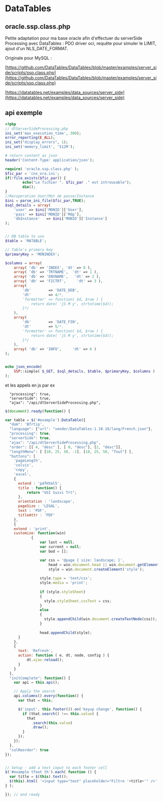 # DataTables

## oracle.ssp.class.php

Petite adaptation pour ma base oracle afin d'effectuer du serverSide Processing avec DataTables : PDO driver oci, requête pour simuler le LIMIT, ajout d'un NLS_DATE_FORMAT.

Originale pour MySQL :

[https://github.com/DataTables/DataTables/blob/master/examples/server_side/scripts/ssp.class.php](https://github.com/DataTables/DataTables/blob/master/examples/server_side/scripts/ssp.class.php)

[https://datatables.net/examples/data_sources/server_side](https://datatables.net/examples/data_sources/server_side)

## api exemple
```php
<?php
// dtServerSideProcessing.php
ini_set('max_execution_time', 300);
error_reporting(E_ALL);
ini_set("display_errors", 1);
ini_set('memory_limit', '512M');

# return content as json
header('Content-Type: application/json');

require( 'oracle.ssp.class.php' );
$fic_par = 'cnx_ora.ini';
if(!file_exists($fic_par)) {
		echo("Le fichier ". $fic_par ." est introuvable");
		die();
}
//Recuperation User/Mot de passe/Instance
$ini = parse_ini_file($fic_par,TRUE);
$sql_details = array(
	'user' => $ini['MONID']['User'],
	'pass' => $ini['MONID']['Mdp'],
	'dbInstance'   => $ini['MONID']['Instance']
);


// DB table to use
$table = 'MATABLE';

// Table's primary key
$primaryKey = 'MONINDEX';

$columns = array(
	array( 'db' => 'INDEX', 'dt' => 0 ),
	array( 'db' => 'TRTNAME',  'dt' => 1 ),
	array( 'db' => 'ENVNAME',   'dt' => 2 ),
	array( 'db' => 'FICTRT',     'dt' => 3 ),
	array(
		'db'        => 'DATE_DEB',
		'dt'        => 4/*,
		'formatter' => function( $d, $row ) {
			return date( 'jS M y', strtotime($d));
		}*/
	),
	array(
		'db'        => 'DATE_FIN',
		'dt'        => 5/*,
		'formatter' => function( $d, $row ) {
			return date( 'jS M y', strtotime($d));
		}*/
	),
	array( 'db' => 'INFO',     'dt' => 6 )
);


echo json_encode(
	SSP::simple( $_GET, $sql_details, $table, $primaryKey, $columns )
);
```

et les appels en js par ex 

```
  "processing": true,
  "serverSide": true,
  "ajax": "/api/dtServerSideProcessing.php",
 ```

```javascript
$(document).ready(function() {

var table = $('#example').DataTable({
  "dom": 'Bfrtip',
  "language": {"url": "vendor/DataTables-1.10.18/lang/French.json"},
  "processing": true,
  "serverSide": true,
  "ajax": "/api/dtServerSideProcessing.php",
  "order": [[ 4, "desc" ], [ 0, "desc"], [2, "desc"]],
  "lengthMenu": [ [10, 25, 50, -1], [10, 25, 50, "Tout"] ],
  "buttons": [
    'pageLength',
    'colvis',
    'copy',
    'excel',
    {
      extend : 'pdfHtml5',
      title : function() {
          return "USI Suivi Trt";
      },
      orientation : 'landscape',
      pageSize : 'LEGAL',
      text : 'PDF',
      titleAttr : 'PDF'
    },
    {
    extend : 'print',
    customize: function(win)
            {
                var last = null;
                var current = null;
                var bod = [];

                var css = '@page { size: landscape; }',
                    head = win.document.head || win.document.getElementsByTagName('head')[0],
                    style = win.document.createElement('style');
 
                style.type = 'text/css';
                style.media = 'print';
 
                if (style.styleSheet)
                {
                  style.styleSheet.cssText = css;
                }
                else
                {
                  style.appendChild(win.document.createTextNode(css));
                }
 
                head.appendChild(style);
      }
    },
    {
      text: 'Refresh',
      action: function ( e, dt, node, config ) {
          dt.ajax.reload();
      }
    }
  ],
  "initComplete": function() {
    var api = this.api();

    // Apply the search
    api.columns().every(function() {
      var that = this;

      $('input', this.footer()).on('keyup change', function() {
        if (that.search() !== this.value) {
          that
            .search(this.value)
            .draw();
        }
      });
    });
  },
  "colReorder": true
});


// Setup - add a text input to each footer cell
$('#example tfoot th').each( function () {
  var title = $(this).text();
  $(this).html( '<input type="text" placeholder="Filtre '+title+'" />' );
} );

}); // end ready
```
